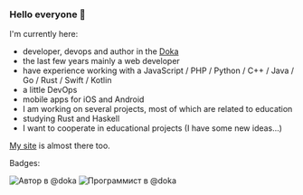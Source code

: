 ### Hello everyone 👋

I'm currently here:

- developer, devops and author in the [Doka](https://doka.guide)
- the last few years mainly a web developer
- have experience working with a JavaScript / PHP / Python / C++ / Java / Go / Rust / Swift / Kotlin
- a little DevOps
- mobile apps for iOS and Android
- I am working on several projects, most of which are related to education
- studying Rust and Haskell
- I want to cooperate in educational projects (I have some new ideas...)

[My site](https://igsekor.com) is almost there too.

Badges:

![Автор в @doka](https://raw.githubusercontent.com/Y-Doka/badges/main/images/badges/author.svg)
![Программист в @doka](https://raw.githubusercontent.com/Y-Doka/badges/main/images/badges/programmer.svg)
